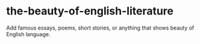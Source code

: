 # the-beauty-of-english-literature
Add famous essays, poems, short stories, or anything that shows beauty of English language.
